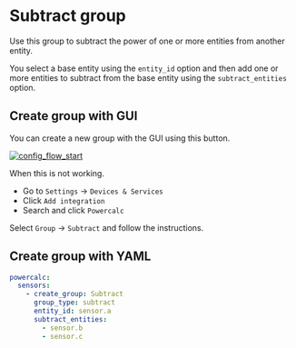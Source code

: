 # Subtract group

Use this group to subtract the power of one or more entities from another entity.

You select a base entity using the `entity_id` option and then add one or more entities to subtract from the base entity using the `subtract_entities` option.

## Create group with GUI

You can create a new group with the GUI using this button.

[![config_flow_start](https://my.home-assistant.io/badges/config_flow_start.svg)](https://my.home-assistant.io/redirect/config_flow_start/?domain=powercalc)

When this is not working.

- Go to `Settings` -> `Devices & Services`
- Click `Add integration`
- Search and click `Powercalc`

Select `Group` -> `Subtract` and follow the instructions.

## Create group with YAML

```yaml
powercalc:
  sensors:
    - create_group: Subtract
      group_type: subtract
      entity_id: sensor.a
      subtract_entities:
        - sensor.b
        - sensor.c
```
